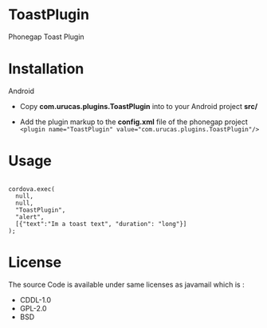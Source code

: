 ToastPlugin
===========

Phonegap Toast Plugin


Installation
============

Android

* Copy **com.urucas.plugins.ToastPlugin** into to your Android project **src/**

* Add the plugin markup to the **config.xml** file of the phonegap project 
``<plugin name="ToastPlugin" value="com.urucas.plugins.ToastPlugin"/> ``


Usage
=====

<code>
cordova.exec(
  null, 
  null, 
  "ToastPlugin", 
  "alert",
  [{"text":"Im a toast text", "duration": "long"}]
);
</code>

License
=======
The source Code is available under same licenses as javamail which is :

* CDDL-1.0
* GPL-2.0
* BSD
